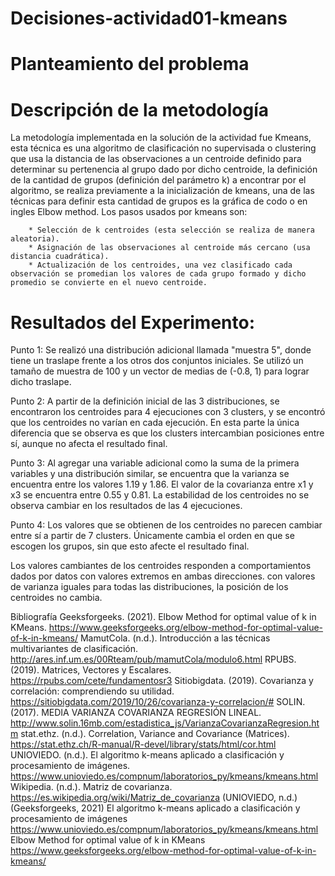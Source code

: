 # Decisiones-actividad01-kmeans


# Planteamiento del problema




# Descripción de la metodología

La metodología implementada en la solución de la actividad fue Kmeans, esta técnica es una algoritmo de clasificación no supervisada o clustering que usa la distancia de las observaciones a un centroide definido para determinar su pertenencia al grupo dado por dicho centroide, la definición de la cantidad de grupos (definición del parámetro k) a encontrar por el algoritmo, se realiza previamente a la inicialización de kmeans, una de las técnicas para definir esta cantidad de grupos es la gráfica de codo o en ingles Elbow method. Los pasos usados por kmeans son:

        * Selección de k centroides (esta selección se realiza de manera aleatoria).
        * Asignación de las observaciones al centroide más cercano (usa distancia cuadrática).
        * Actualización de los centroides, una vez clasificado cada observación se promedian los valores de cada grupo formado y dicho promedio se convierte en el nuevo centroide.


# Resultados del Experimento:

Punto 1:
Se realizó una distribución adicional llamada "muestra 5", donde tiene un traslape frente a los otros dos conjuntos iniciales. Se utilizó un tamaño de muestra de 100 y un vector de medias de (-0.8, 1) para lograr dicho traslape.

Punto 2:
A partir de la definición inicial de las 3 distribuciones, se encontraron los centroides para 4 ejecuciones con 3 clusters, y se encontró que los centroides no varían en cada ejecución. En esta parte la única diferencia que se observa es que los clusters intercambian posiciones entre sí, aunque no afecta el resultado final.

Punto 3:
Al agregar una variable adicional como la suma de la primera variables y una distribución similar, se encuentra que la varianza se encuentra entre los valores 1.19 y 1.86. El valor de la covarianza entre x1 y x3 se encuentra entre 0.55 y 0.81. La estabilidad de los centroides no se observa cambiar en los resultados de las 4 ejecuciones.

Punto 4:
Los valores que se obtienen de los centroides no parecen cambiar entre sí a partir de 7 clusters. Únicamente cambia el orden en que se escogen los grupos, sin que esto afecte el resultado final.

Los valores cambiantes de los centroides responden a comportamientos dados por datos con valores extremos en ambas direcciones. con valores de varianza iguales para todas las distribuciones, la posición de los centroides no cambia.

Bibliografía
Geeksforgeeks. (2021). Elbow Method for optimal value of k in KMeans. https://www.geeksforgeeks.org/elbow-method-for-optimal-value-of-k-in-kmeans/
MamutCola. (n.d.). Introducción a las técnicas multivariantes de clasificación. http://ares.inf.um.es/00Rteam/pub/mamutCola/modulo6.html
RPUBS. (2019). Matrices, Vectores y Escalares. https://rpubs.com/cete/fundamentosr3
Sitiobigdata. (2019). Covarianza y correlación: comprendiendo su utilidad. https://sitiobigdata.com/2019/10/26/covarianza-y-correlacion/#
SOLIN. (2017). MEDIA VARIANZA COVARIANZA REGRESIÓN LINEAL. http://www.solin.16mb.com/estadistica_js/VarianzaCovarianzaRegresion.htm
stat.ethz. (n.d.). Correlation, Variance and Covariance (Matrices). https://stat.ethz.ch/R-manual/R-devel/library/stats/html/cor.html
UNIOVIEDO. (n.d.). El algoritmo k-means aplicado a clasificación y procesamiento de imágenes. https://www.unioviedo.es/compnum/laboratorios_py/kmeans/kmeans.html
Wikipedia. (n.d.). Matriz de covarianza. https://es.wikipedia.org/wiki/Matriz_de_covarianza
(UNIOVIEDO, n.d.)(Geeksforgeeks, 2021)
El algoritmo k-means aplicado a clasificación y procesamiento de imágenes https://www.unioviedo.es/compnum/laboratorios_py/kmeans/kmeans.html
Elbow Method for optimal value of k in KMeans https://www.geeksforgeeks.org/elbow-method-for-optimal-value-of-k-in-kmeans/
